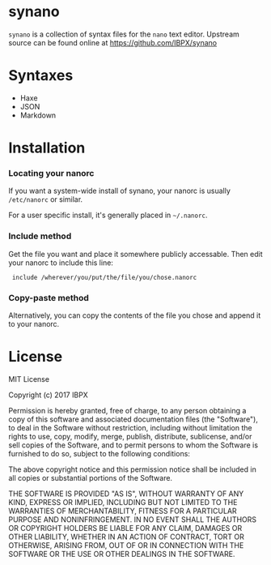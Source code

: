    synano
================================================================================

`synano` is a collection of syntax files for the `nano` text editor. Upstream
source can be found online at <https://github.com/IBPX/synano>

 Syntaxes
==========

* Haxe
* JSON
* Markdown

 Installation
==============

### Locating your nanorc

If you want a system-wide install of synano, your nanorc is usually
`/etc/nanorc` or similar.

For a user specific install, it's generally placed in `~/.nanorc`.

### Include method

Get the file you want and place it somewhere publicly accessable. Then edit
your nanorc to include this line:

     include /wherever/you/put/the/file/you/chose.nanorc

### Copy-paste method

Alternatively, you can copy the contents of the file you chose and append it to
your nanorc.

 License
=========

MIT License

Copyright (c) 2017 IBPX

Permission is hereby granted, free of charge, to any person obtaining a copy
of this software and associated documentation files (the "Software"), to deal
in the Software without restriction, including without limitation the rights
to use, copy, modify, merge, publish, distribute, sublicense, and/or sell
copies of the Software, and to permit persons to whom the Software is
furnished to do so, subject to the following conditions:

The above copyright notice and this permission notice shall be included in all
copies or substantial portions of the Software.

THE SOFTWARE IS PROVIDED "AS IS", WITHOUT WARRANTY OF ANY KIND, EXPRESS OR
IMPLIED, INCLUDING BUT NOT LIMITED TO THE WARRANTIES OF MERCHANTABILITY,
FITNESS FOR A PARTICULAR PURPOSE AND NONINFRINGEMENT. IN NO EVENT SHALL THE
AUTHORS OR COPYRIGHT HOLDERS BE LIABLE FOR ANY CLAIM, DAMAGES OR OTHER
LIABILITY, WHETHER IN AN ACTION OF CONTRACT, TORT OR OTHERWISE, ARISING FROM,
OUT OF OR IN CONNECTION WITH THE SOFTWARE OR THE USE OR OTHER DEALINGS IN THE
SOFTWARE.
